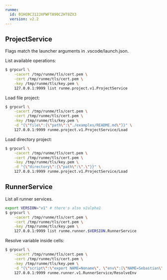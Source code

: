```yaml
---
runme:
  id: 01HG9CJ12JXPWFTA90C2HT8ZX3
  version: v2.2
---
```


## ProjectService

Flags match the launcher arguments in .vscode/launch.json.

List available operations:

```sh {"id":"01HG9EB92X51P42CG6CGH00FT3"}
$ grpcurl \
    -cacert /tmp/runme/tls/cert.pem \
    -cert /tmp/runme/tls/cert.pem \
    -key /tmp/runme/tls/key.pem \
    127.0.0.1:9999 list runme.project.v1.ProjectService
```

Load file project:

```sh {"id":"01HG9EB92X51P42CG6CK41HRRV","terminalRows":"28"}
$ grpcurl \
    -cacert /tmp/runme/tls/cert.pem \
    -cert /tmp/runme/tls/cert.pem \
    -key /tmp/runme/tls/key.pem \
    -d "{\"file\":{\"path\":\"./examples/README.md\"}}" \
    127.0.0.1:9999 runme.project.v1.ProjectService/Load
```

Load directory project:

```sh {"id":"01HG9EB92X51P42CG6CP8Y07F1","terminalRows":"28"}
$ grpcurl \
    -cacert /tmp/runme/tls/cert.pem \
    -cert /tmp/runme/tls/cert.pem \
    -key /tmp/runme/tls/key.pem \
    -d "{\"directory\":{\"path\":\".\"}}" \
    127.0.0.1:9999 runme.project.v1.ProjectService/Load
```

## RunnerService

List all runner services.

```sh {"id":"01HNGQNYYWKP635FT8GHE67476","promptEnv":"false"}
export VERSION="v1" # there's also v2alpha1
$ grpcurl \
    -cacert /tmp/runme/tls/cert.pem \
    -cert /tmp/runme/tls/cert.pem \
    -key /tmp/runme/tls/key.pem \
    127.0.0.1:9999 list runme.runner.$VERSION.RunnerService
```

Resolve variable inside cells:

```sh {"id":"01HNGQS6TV8YKQAKE0ZD7TZREH","promptEnv":"false"}
$ grpcurl \
    -cacert /tmp/runme/tls/cert.pem \
    -cert /tmp/runme/tls/cert.pem \
    -key /tmp/runme/tls/key.pem \
    -d "{\"script\":\"export NAME=Noname\", \"env\":[\"NAME=Sebastian\"]}" \
    127.0.0.1:9999 runme.runner.v1.RunnerService/ResolveEnv
```
